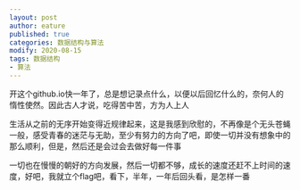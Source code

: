 ```yaml
---
layout: post
author: eature
published: true
categories: 数据结构与算法
modify: 2020-08-15
tags: 数据结构
- 算法
---
```


开这个github.io快一年了，总是想记录点什么，以便以后回忆什么的，奈何人的惰性使然。因此古人才说，吃得苦中苦，方为人上人  

生活从之前的无序开始变得近规律起来，这是我感到欣慰的，不再像是个无头苍蝇一般，感受青春的迷茫与无助，至少有努力的方向了吧，即使一切并没有想象中的那么顺利，但是，然后还是会过会去做好每一件事  

一切也在慢慢的朝好的方向发展，然后一切都不够，成长的速度还赶不上时间的速度，好吧，我就立个flag吧，看下，半年，一年后回头看，是怎样一番  
